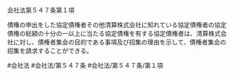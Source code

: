 会社法第５４７条第１項

債権の申出をした協定債権者その他清算株式会社に知れている協定債権者の協定債権の総額の十分の一以上に当たる協定債権を有する協定債権者は、清算株式会社に対し、債権者集会の目的である事項及び招集の理由を示して、債権者集会の招集を請求することができる。

#会社法
#会社法/第５４７条
#会社法/第５４７条/第１項
